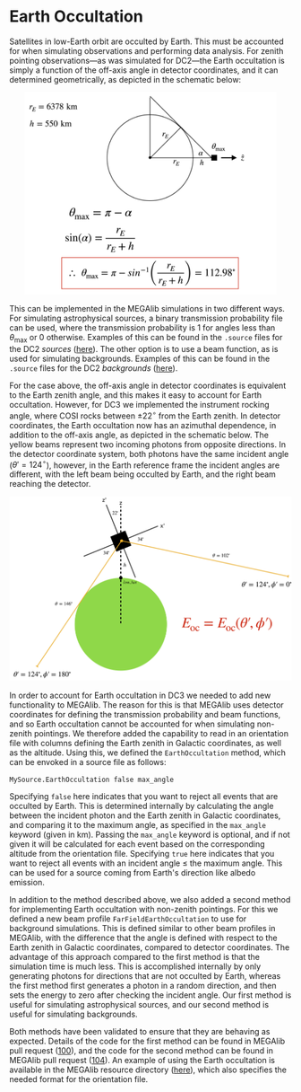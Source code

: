 # Earth Occultation  

Satellites in low-Earth orbit are occulted by Earth. This must be accounted for when simulating observations and performing data analysis. For zenith pointing observations—as was simulated for DC2—the Earth occultation is simply a function of the off-axis angle in detector coordinates, and it can determined geometrically, as depicted in the schematic below:

<p align="center">
<img width="450"  src="images/earth_occ_dc2.png">
</p>

This can be implemented in the MEGAlib simulations in two different ways. For simulating astrophysical sources, a binary transmission probability file can be used, where the transmission probability is 1 for angles less than $\theta_{\text{max}}$ or 0 otherwise. Examples of this can be found in the `.source` files for the DC2 *sources* ([here](https://github.com/cositools/cosi-sim/tree/main/cosi_sim/Source_Library/DC2/sources)). The other option is to use a beam function, as is used for simulating backgrounds. Examples of this can be found in the `.source` files for the DC2 *backgrounds* ([here](https://github.com/cositools/cosi-sim/tree/main/cosi_sim/Source_Library/DC2/backgrounds)).

For the case above, the off-axis angle in detector coordinates is equivalent to the Earth zenith angle, and this makes it easy to account for Earth occultation. However, for DC3 we implemented the instrument rocking angle, where COSI rocks between $\pm 22^\circ$ from the Earth zenith. In detector coordinates, the Earth occultation now has an azimuthal dependence, in addition to the off-axis angle, as depicted in the schematic below. The yellow beams represent two incoming photons from opposite directions. In the detector coordinate system, both photons have the same incident angle ($\theta' = 124^\circ$), however, in the Earth reference frame the incident angles are different, with the left beam being occulted by Earth, and the right beam reaching the detector.

<p align="center">
<img width="600"  src="images/earth_occ_dc3.png">
</p>

In order to account for Earth occultation in DC3 we needed to add new functionality to MEGAlib. The reason for this is that MEGAlib uses detector coordinates for defining the transmission probability and beam functions, and so Earth occultation cannot be accounted for when simulating non-zenith pointings. We therefore added the capability to read in an orientation file with columns defining the Earth zenith in Galactic coordinates, as well as the altitude. Using this, we defined the `EarthOccultation` method, which can be envoked in a source file as follows:

```
MySource.EarthOccultation false max_angle
```

Specifying `false` here indicates that you want to reject all events that are occulted by Earth. This is determined internally by calculating the angle between the incident photon and the Earth zenith in Galactic coordinates, and comparing it to the maximum angle, as specified in the `max_angle` keyword (given in km). Passing the `max_angle` keyword is optional, and if not given it will be calculated for each event based on the corresponding altitude from the orientation file. Specifying `true` here indicates that you want to reject all events with an incident angle $\leq$ the maximum angle. This can be used for a source coming from Earth's direction like albedo emission. 

In addition to the method described above, we also added a second method for implementing Earth occultation with non-zenith pointings. For this we defined a new beam profile `FarFieldEarthOccultation` to use for background simulations. This is defined similar to other beam profiles in MEGAlib, with the difference that the angle is defined with respect to the Earth zenith in Galactic coordinates, compared to detector coordinates. The advantage of this approach compared to the first method is that the simulation time is much less. This is accomplished internally by only generating photons for directions that are not occulted by Earth, whereas the first method first generates a photon in a random direction, and then sets the energy to zero after checking the incident angle. Our first method is useful for simulating astrophysical sources, and our second method is useful for simulating backgrounds.  

Both methods have been validated to ensure that they are behaving as expected. Details of the code for the first method can be found in MEGAlib pull request ([100](https://github.com/zoglauer/megalib/pull/100)), and the code for the second method can be found in MEGAlib pull request ([104](https://github.com/zoglauer/megalib/pull/104)). An example of using the Earth occultation is available in the MEGAlib resource directory ([here](https://github.com/zoglauer/megalib/tree/develop-cosi/resource/examples/advanced/EarthOccultation)), which also specifies the needed format for the orientation file. 

